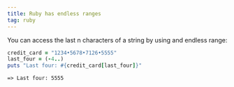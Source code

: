 ```yaml
---
title: Ruby has endless ranges
tag: ruby
---
```


You can access the last n characters of a string by using and endless range:

```ruby
credit_card = "1234•5678•7126•5555"
last_four = (-4..)
puts "Last four: #{credit_card[last_four]}"
```

```
=> Last four: 5555
```
